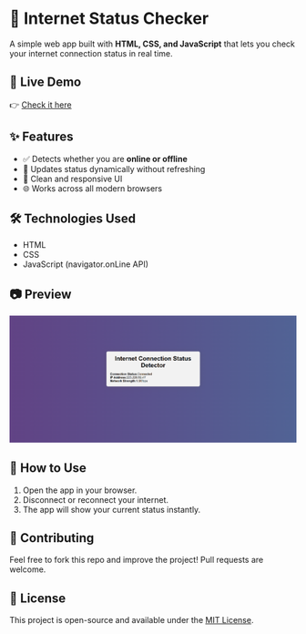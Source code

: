 # 📡 Internet Status Checker

A simple web app built with **HTML, CSS, and JavaScript** that lets you check your internet connection status in real time.

## 🚀 Live Demo
👉 [Check it here](https://internetstatuschecker.netlify.app/)

## ✨ Features
- ✅ Detects whether you are **online or offline**
- 🔄 Updates status dynamically without refreshing
- 🎨 Clean and responsive UI
- 🌐 Works across all modern browsers

## 🛠️ Technologies Used
- HTML
- CSS
- JavaScript (navigator.onLine API)

## 📷 Preview
![App Screenshot](screenshot.png) 

## 📌 How to Use
1. Open the app in your browser.
2. Disconnect or reconnect your internet.
3. The app will show your current status instantly.

## 🤝 Contributing
Feel free to fork this repo and improve the project! Pull requests are welcome.

## 📄 License
This project is open-source and available under the [MIT License](LICENSE).
